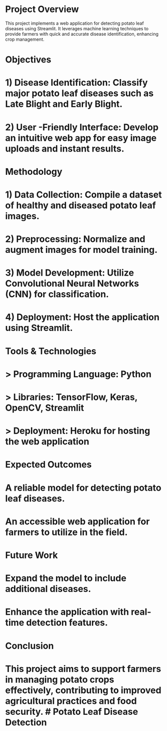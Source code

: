 # Project Overview
This project implements a web application for detecting potato leaf diseases using Streamlit. It leverages machine learning techniques to provide farmers with quick and accurate disease identification, enhancing crop management.

# Objectives
# 1) Disease Identification: Classify major potato leaf diseases such as Late Blight and Early Blight.
# 2) User -Friendly Interface: Develop an intuitive web app for easy image uploads and instant results.
# Methodology
# 1) Data Collection: Compile a dataset of healthy and diseased potato leaf images.
# 2) Preprocessing: Normalize and augment images for model training.
# 3) Model Development: Utilize Convolutional Neural Networks (CNN) for classification.
# 4) Deployment: Host the application using Streamlit.
# Tools & Technologies
# > Programming Language: Python
# > Libraries: TensorFlow, Keras, OpenCV, Streamlit
# > Deployment: Heroku for hosting the web application
# Expected Outcomes
#	A reliable model for detecting potato leaf diseases.
#	An accessible web application for farmers to utilize in the field.
# Future Work
#	Expand the model to include additional diseases.
#	Enhance the application with real-time detection features.
# Conclusion
#	This project aims to support farmers in managing potato crops effectively, contributing to improved agricultural practices and food security. # Potato Leaf Disease Detection


